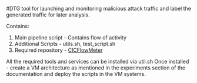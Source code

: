 #DTG tool for launching and monitoring malicious attack traffic and label the generated traffic for later analysis.

Contains:
1. Main pipeline script - Contains flow of activity
2. Additional Scripts - utils.sh, test_script.sh
3. Required repository - [CICFlowMeter](https://github.com/ar1kumar/CICFlowMeter)

All the required tools and services can be installed via util.sh
Once installed - create a VM architecture as mentioned in the experiments section of the documentation and deploy the scripts in the VM systems.

